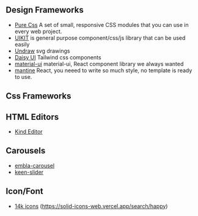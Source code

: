 ## Design Frameworks
* [Pure Css](https://purecss.io/) A set of small, responsive CSS modules that you can use in every web project.
* [UIKIT](https://getuikit.com/docs/modal)  is general purpose component/css/js library that can be used easily
* [Undraw](https://undraw.co/illustrations) svg drawings
* [Daisy UI](https://daisyui.com/) Tailwind css components
* [material-ui](https://mui.com) material-ui, React component library we always wanted
* [mantine](https://ui.mantine.dev/category/headers) React, you neeed to write so much style, no template is ready to use.

## Css Frameworks

## HTML Editors 
* [Kind Editor](https://github.com/kindsoft/kindeditor)


## Carousels
* [embla-carousel](https://www.embla-carousel.com/examples/navigation/)
* [keen-slider](https://keen-slider.io/examples#examples)


## Icon/Font
* [14k icons](https://github.com/x64Bits/solid-icons) (https://solid-icons-web.vercel.app/search/happy)
